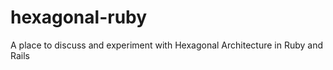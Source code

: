 hexagonal-ruby
==============

A place to discuss and experiment with Hexagonal Architecture in Ruby and Rails
